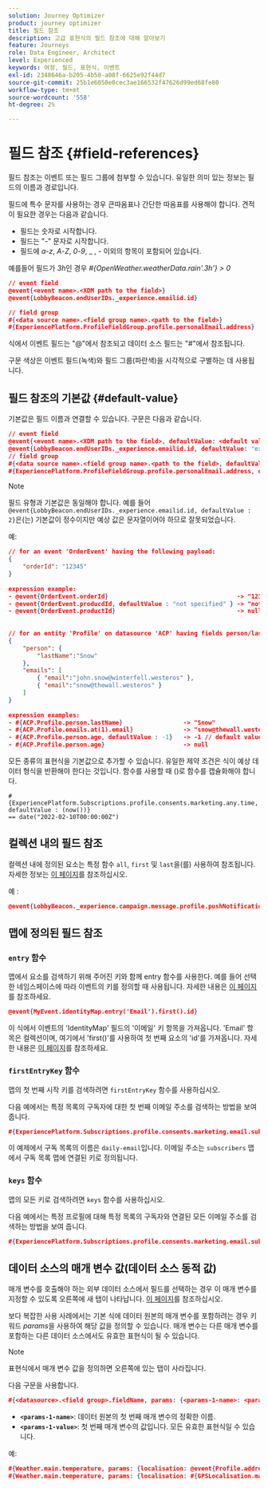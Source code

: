 ```yaml
---
solution: Journey Optimizer
product: journey optimizer
title: 필드 참조
description: 고급 표현식의 필드 참조에 대해 알아보기
feature: Journeys
role: Data Engineer, Architect
level: Experienced
keywords: 여정, 필드, 표현식, 이벤트
exl-id: 2348646a-b205-4b50-a08f-6625e92f44d7
source-git-commit: 25b1e6050e0cec3ae166532f47626d99ed68fe80
workflow-type: tm+mt
source-wordcount: '558'
ht-degree: 2%

---
```


# 필드 참조 {#field-references}

필드 참조는 이벤트 또는 필드 그룹에 첨부할 수 있습니다. 유일한 의미 있는 정보는 필드의 이름과 경로입니다.

필드에 특수 문자를 사용하는 경우 큰따옴표나 간단한 따옴표를 사용해야 합니다. 견적이 필요한 경우는 다음과 같습니다.

* 필드는 숫자로 시작합니다.
* 필드는 &quot;-&quot; 문자로 시작합니다.
* 필드에 _a_-_z_, _A_-_Z_, _0_-_9_, _ , _-_ 이외의 항목이 포함되어 있습니다.

예를들어 필드가 _3h_&#x200B;인 경우 _#{OpenWeather.weatherData.rain&#39;.3h&#39;} > 0_

```json
// event field
@event{<event name>.<XDM path to the field>}
@event{LobbyBeacon.endUserIDs._experience.emailid.id}

// field group
#{<data source name>.<field group name>.<path to the field>}
#{ExperiencePlatform.ProfileFieldGroup.profile.personalEmail.address}
```

식에서 이벤트 필드는 &quot;@&quot;에서 참조되고 데이터 소스 필드는 &quot;#&quot;에서 참조됩니다.

구문 색상은 이벤트 필드(녹색)와 필드 그룹(파란색)을 시각적으로 구별하는 데 사용됩니다.

## 필드 참조의 기본값 {#default-value}

기본값은 필드 이름과 연결할 수 있습니다. 구문은 다음과 같습니다.

```json
// event field
@event{<event name>.<XDM path to the field>, defaultValue: <default value expression>}
@event{LobbyBeacon.endUserIDs._experience.emailid.id, defaultValue: "example@adobe.com"}
// field group
#{<data source name>.<field group name>.<path to the field>, defaultValue: <default value expression>}
#{ExperiencePlatform.ProfileFieldGroup.profile.personalEmail.address, defaultValue: "example@adobe.com"}
```

>[!NOTE]
>
>필드 유형과 기본값은 동일해야 합니다. 예를 들어 `@event{LobbyBeacon.endUserIDs._experience.emailid.id, defaultValue : 2}`은(는) 기본값이 정수이지만 예상 값은 문자열이어야 하므로 잘못되었습니다.

예:

```json
// for an event 'OrderEvent' having the following payload:
{
    "orderId": "12345"
}
 
expression example:
- @event{OrderEvent.orderId}                                    -> "12345"
- @event{OrderEvent.producdId, defaultValue : "not specified" } -> "not specified" // default value, productId is not a field present in the payload
- @event{OrderEvent.productId}                                  -> null
 
 
// for an entity 'Profile' on datasource 'ACP' having fields person/lastName, with fetched data such as:
{
    "person": {
        "lastName":"Snow"
    },
    "emails": [
        { "email":"john.snow@winterfell.westeros" },
        { "email":"snow@thewall.westeros" }
    ]
}
 
expression examples:
- #{ACP.Profile.person.lastName}                 -> "Snow"
- #{ACP.Profile.emails.at(1).email}              -> "snow@thewall.westeros"
- #{ACP.Profile.person.age, defaultValue : -1}   -> -1 // default value, age is not a field present in the payload
- #{ACP.Profile.person.age}                      -> null
```

모든 종류의 표현식을 기본값으로 추가할 수 있습니다. 유일한 제약 조건은 식이 예상 데이터 형식을 반환해야 한다는 것입니다. 함수를 사용할 때 ()로 함수를 캡슐화해야 합니다.

```
#{ExperiencePlatform.Subscriptions.profile.consents.marketing.any.time, defaultValue : (now())} 
== date("2022-02-10T00:00:00Z")
```

## 컬렉션 내의 필드 참조

컬렉션 내에 정의된 요소는 특정 함수 `all`, `first` 및 `last`을(를) 사용하여 참조됩니다. 자세한 정보는 [이 페이지](../expression/collection-management-functions.md)를 참조하십시오.

예 :

```json
@event{LobbyBeacon._experience.campaign.message.profile.pushNotificationTokens.all()
```

## 맵에 정의된 필드 참조

### `entry` 함수

맵에서 요소를 검색하기 위해 주어진 키와 함께 entry 함수를 사용한다. 예를 들어 선택한 네임스페이스에 따라 이벤트의 키를 정의할 때 사용됩니다. 자세한 내용은 [이 페이지](../../event/about-creating.md#select-the-namespace)를 참조하세요.

```json
@event{MyEvent.identityMap.entry('Email').first().id}
```

이 식에서 이벤트의 &#39;IdentityMap&#39; 필드의 &#39;이메일&#39; 키 항목을 가져옵니다. &#39;Email&#39; 항목은 컬렉션이며, 여기에서 &#39;first()&#39;를 사용하여 첫 번째 요소의 &#39;id&#39;를 가져옵니다. 자세한 내용은 [이 페이지](../expression/collection-management-functions.md)를 참조하세요.

### `firstEntryKey` 함수

맵의 첫 번째 시작 키를 검색하려면 `firstEntryKey` 함수를 사용하십시오.

다음 예에서는 특정 목록의 구독자에 대한 첫 번째 이메일 주소를 검색하는 방법을 보여 줍니다.

```json
#{ExperiencePlatform.Subscriptions.profile.consents.marketing.email.subscriptions.entry('daily-email').subscribers.firstEntryKey()}
```

이 예제에서 구독 목록의 이름은 `daily-email`입니다. 이메일 주소는 `subscribers` 맵에서 구독 목록 맵에 연결된 키로 정의됩니다.

### `keys` 함수

맵의 모든 키로 검색하려면 `keys` 함수를 사용하십시오.

다음 예에서는 특정 프로필에 대해 특정 목록의 구독자와 연결된 모든 이메일 주소를 검색하는 방법을 보여 줍니다.

```json
#{ExperiencePlatform.Subscriptions.profile.consents.marketing.email.subscriptions.entry('daily-mail').subscribers.keys()
```

## 데이터 소스의 매개 변수 값(데이터 소스 동적 값)

매개 변수를 호출해야 하는 외부 데이터 소스에서 필드를 선택하는 경우 이 매개 변수를 지정할 수 있도록 오른쪽에 새 탭이 나타납니다. [이 페이지](../expression/expressionadvanced.md)를 참조하십시오.

보다 복잡한 사용 사례에서는 기본 식에 데이터 원본의 매개 변수를 포함하려는 경우 키워드 _params_&#x200B;을 사용하여 해당 값을 정의할 수 있습니다. 매개 변수는 다른 매개 변수를 포함하는 다른 데이터 소스에서도 유효한 표현식이 될 수 있습니다.

>[!NOTE]
>
>표현식에서 매개 변수 값을 정의하면 오른쪽에 있는 탭이 사라집니다.

다음 구문을 사용합니다.

```json
#{<datasource>.<field group>.fieldName, params: {<params-1-name>: <params-1-value>, <params-2-name>: <params-2-value>}}
```

* **`<params-1-name>`**: 데이터 원본의 첫 번째 매개 변수의 정확한 이름.
* **`<params-1-value>`**: 첫 번째 매개 변수의 값입니다. 모든 유효한 표현식일 수 있습니다.

예:

```json
#{Weather.main.temperature, params: {localisation: @event{Profile.address.localisation}}}
#{Weather.main.temperature, params: {localisation: #{GPSLocalisation.main.coordinates, params: {city: @event{Profile.address.city}}}}}
```
